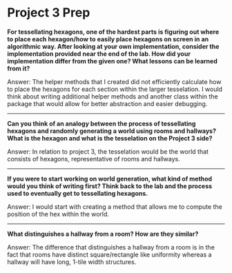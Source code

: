 # Project 3 Prep

**For tessellating hexagons, one of the hardest parts is figuring out where to place each hexagon/how to easily place hexagons on screen in an algorithmic way.
After looking at your own implementation, consider the implementation provided near the end of the lab.
How did your implementation differ from the given one? What lessons can be learned from it?**

Answer: The helper methods that I created did not efficiently calculate how to place the hexagons for each section within the larger tesselation. 
I would think about writing additional helper methods and another class within the package that would allow for better abstraction and easier debugging.

-----

**Can you think of an analogy between the process of tessellating hexagons and randomly generating a world using rooms and hallways?
What is the hexagon and what is the tesselation on the Project 3 side?**

Answer: In relation to project 3, the tesselation would be the world that consists of hexagons, representative of rooms and hallways.

-----
**If you were to start working on world generation, what kind of method would you think of writing first? 
Think back to the lab and the process used to eventually get to tessellating hexagons.**

Answer: I would start with creating a method that allows me to compute the position of the hex within the world.

-----
**What distinguishes a hallway from a room? How are they similar?**

Answer: The difference that distinguishes a hallway from a room is in the fact that rooms have distinct square/rectangle like uniformity whereas
 a hallway will have long, 1-tile width structures.
